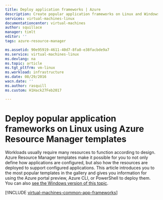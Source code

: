 ```yaml
---
title: Deploy application frameworks | Azure
description: Create popular application frameworks on Linux and Windows VMs using Azure Resource Manager templates to install Active Directory, Docker, and many more.
services: virtual-machines-linux
documentationcenter: virtual-machines
author: squillace
manager: timlt
editor: ''
tags: azure-resource-manager

ms.assetid: 90e95919-4611-40d7-8fa8-e38facbde9a7
ms.service: virtual-machines-linux
ms.devlang: na
ms.topic: article
ms.tgt_pltfrm: vm-linux
ms.workload: infrastructure
ms.date: 08/29/2016
wacn.date: ''
ms.author: rasquill
ms.custom: H1Hack27Feb2017

---
```

# Deploy popular application frameworks on Linux using Azure Resource Manager templates

Workloads usually require many resources to function according to design. Azure Resource Manager templates make it possible for you to not only define how applications are configured, but also how the resources are deployed to support configured applications. This article introduces you to the most popular templates in the gallery and gives you information for using the Azure portal preview, Azure CLI, or PowerShell to deploy them. You can also [see the Windows version of this topic](virtual-machines-windows-app-frameworks.md?toc=%2fazure%2fvirtual-machines%2fwindows%2ftoc.json).

[!INCLUDE [virtual-machines-common-app-frameworks](../../includes/virtual-machines-common-app-frameworks.md)]